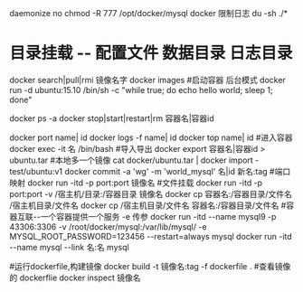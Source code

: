 daemonize no
chmod -R 777 /opt/docker/mysql
docker 限制日志
du -sh ./*

# 目录挂载 -- 配置文件 数据目录 日志目录

docker search|pull|rmi 镜像名字
docker images
#启动容器 后台模式
docker run -d ubuntu:15.10 /bin/sh -c "while true; do echo hello world; sleep 1; done"

docker ps -a
docker stop|start|restart|rm 容器名|容器id

docker port name| id
docker logs -f  name| id
docker top  name| id
#进入容器
docker exec -it 名 /bin/bash
#导入导出
docker export 容器名|容器id > ubuntu.tar
#本地多一个镜像
cat docker/ubuntu.tar | docker import - test/ubuntu:v1
docker commit -a 'wg' -m 'world_mysql' 名|id 新名:tag
#端口映射
docker run -itd -p port:port 镜像名
#文件挂载
docker run -itd -p port:port -v /宿主机/目录:/容器目录 镜像名
docker cp 容器名:/容器目录/文件名 /宿主机目录/文件名
docker cp /宿主机目录/文件名 容器名:/容器目录/文件名
#容器互联--一个容器提供一个服务 -e 传参
docker run -itd --name mysql9 -p 43306:3306 -v /root/docker/mysql:/var/lib/mysql/  -e MYSQL_ROOT_PASSWORD=123456 --restart=always mysql
docker run -itd --name mysql --link 名:名 mysql

#运行dockerfile,构建镜像
docker build -t 镜像名:tag -f dockerfile .
#查看镜像的 dockerflie
docker inspect 镜像名
